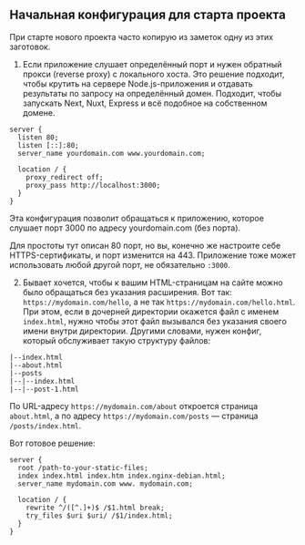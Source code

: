 ## Начальная конфигурация для старта проекта

При старте нового проекта часто копирую из заметок одну из этих заготовок.

1. Если приложение слушает определённый порт и нужен обратный прокси (reverse proxy) с локального хоста. Это решение подходит, чтобы крутить на сервере Node.js-приложения и отдавать результаты по запросу на определённый домен. Подходит, чтобы запускать Next, Nuxt, Express и всё подобное на собственном домене.

```nginxconf
server {
  listen 80;
  listen [::]:80;
  server_name yourdomain.com www.yourdomain.com;

  location / {
    proxy_redirect off;
    proxy_pass http://localhost:3000;
  }
}
```

Эта конфигурация позволит обращаться к приложению, которое слушает порт 3000 по адресу yourdomain.com (без порта).

Для простоты тут описан 80 порт, но вы, конечно же настроите себе HTTPS-сертификаты, и порт изменится на 443. Приложение тоже может использовать любой другой порт,  не обязательно `:3000`.

2. Бывает хочется, чтобы к вашим HTML-страницам на сайте можно было обращаться без указания расширения. Вот так: `https://mydomain.com/hello`, а не так `https://mydomain.com/hello.html`. При этом, если в дочерней директории окажется файл с именем `index.html`, нужно чтобы этот файл вызывался без указания своего имени внутри директории. Другими словами, нужен конфиг, который обслуживает такую структуру файлов:

```
|--index.html
|--about.html
|--posts
|--|--index.html
|--|--post-1.html
```

По URL-адресу `https://mydomain.com/about` откроется страница `about.html`, а по адресу `https://mydomain.com/posts` — страница `/posts/index.html`.

Вот готовое решение:

```nginxconf
server {
  root /path-to-your-static-files;
  index index.html index.htm index.nginx-debian.html;
  server_name mydomain.com www. mydomain.com;

  location / {
    rewrite ^/([^.]+)$ /$1.html break;
    try_files $uri $uri/ /$1/index.html;
  }
}
```
